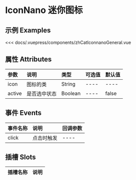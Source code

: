 
# IconNano 迷你图标

## 示例 Examples

<zh-cat-iconnano-general></zh-cat-iconnano-general>
<code-show>
<<< docs/.vuepress/components/zhCatIconnanoGeneral.vue 
</code-show>

## 属性 Attributes

| 参数  | 说明  | 类型   | 可选值           | 默认值 |
|:------|:-------------|:-------|:------------------|:--------|
| icon | 图标的类 | String | ---- | ---- |
| active | 是否选中状态 | Boolean |  ----   | false |

## 事件 Events

| 事件名称  | 说明    | 回调参数 |
|:------|:---------------|:--------|
| click | 点击时触发 | ---- |

## 插槽 Slots

| 插槽名称  | 说明 |
|:------|:---------------|
